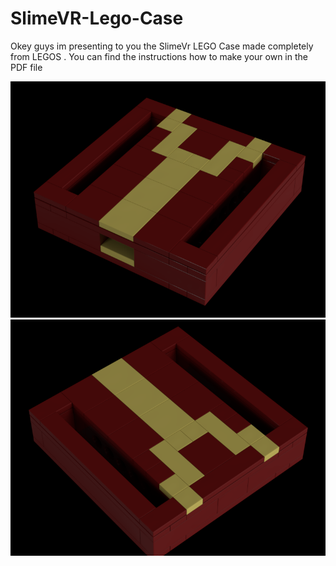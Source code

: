 # SlimeVR-Lego-Case
Okey guys im presenting to you the SlimeVr LEGO Case made completely from LEGOS . You can find the instructions how to make your own in the PDF file

<img src="slimevr front.png">

<img src="slimevr back.png">
